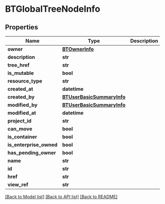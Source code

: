 # BTGlobalTreeNodeInfo

## Properties
Name | Type | Description | Notes
------------ | ------------- | ------------- | -------------
**owner** | [**BTOwnerInfo**](BTOwnerInfo.md) |  | [optional] 
**description** | **str** |  | [optional] 
**tree_href** | **str** |  | [optional] 
**is_mutable** | **bool** |  | [optional] 
**resource_type** | **str** |  | [optional] 
**created_at** | **datetime** |  | [optional] 
**created_by** | [**BTUserBasicSummaryInfo**](BTUserBasicSummaryInfo.md) |  | [optional] 
**modified_by** | [**BTUserBasicSummaryInfo**](BTUserBasicSummaryInfo.md) |  | [optional] 
**modified_at** | **datetime** |  | [optional] 
**project_id** | **str** |  | [optional] 
**can_move** | **bool** |  | [optional] 
**is_container** | **bool** |  | [optional] 
**is_enterprise_owned** | **bool** |  | [optional] 
**has_pending_owner** | **bool** |  | [optional] 
**name** | **str** |  | [optional] 
**id** | **str** |  | [optional] 
**href** | **str** |  | [optional] 
**view_ref** | **str** |  | [optional] 

[[Back to Model list]](../README.md#documentation-for-models) [[Back to API list]](../README.md#documentation-for-api-endpoints) [[Back to README]](../README.md)


